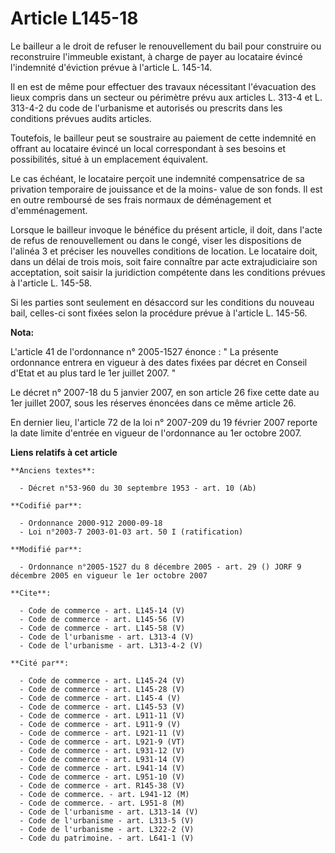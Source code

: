# Article L145-18

Le bailleur a le droit de refuser le renouvellement du bail pour construire ou reconstruire l'immeuble existant, à charge de
payer au locataire évincé l'indemnité d'éviction prévue à l'article L. 145-14. 

Il en est de même pour effectuer des travaux nécessitant l'évacuation des lieux compris dans un secteur ou périmètre prévu
aux articles L. 313-4 et L. 313-4-2 du code de l'urbanisme et autorisés ou prescrits dans les conditions prévues audits
articles. 

Toutefois, le bailleur peut se soustraire au paiement de cette indemnité en offrant au locataire évincé un local
correspondant à ses besoins et possibilités, situé à un emplacement équivalent. 

Le cas échéant, le locataire perçoit une indemnité compensatrice de sa privation temporaire de jouissance et de la moins-
value de son fonds. Il est en outre remboursé de ses frais normaux de déménagement et d'emménagement. 

Lorsque le bailleur invoque le bénéfice du présent article, il doit, dans l'acte de refus de renouvellement ou dans le congé,
viser les dispositions de l'alinéa 3 et préciser les nouvelles conditions de location. Le locataire doit, dans un délai de
trois mois, soit faire connaître par acte extrajudiciaire son acceptation, soit saisir la juridiction compétente dans les
conditions prévues à l'article L. 145-58. 

Si les parties sont seulement en désaccord sur les conditions du nouveau bail, celles-ci sont fixées selon la procédure
prévue à l'article L. 145-56.

**Nota:**

L'article 41 de l'ordonnance n° 2005-1527 énonce : " La présente ordonnance entrera en vigueur à des dates fixées par décret
en Conseil d'Etat et au plus tard le 1er juillet 2007. " 

Le décret n° 2007-18 du 5 janvier 2007, en son article 26 fixe cette date au 1er juillet 2007, sous les réserves énoncées
dans ce même article 26. 

En dernier lieu, l'article 72 de la loi n° 2007-209 du 19 février 2007 reporte la date limite d'entrée en vigueur de
l'ordonnance au 1er octobre 2007.

**Liens relatifs à cet article**

	**Anciens textes**:

	  - Décret n°53-960 du 30 septembre 1953 - art. 10 (Ab)

	**Codifié par**:

	  - Ordonnance 2000-912 2000-09-18
	  - Loi n°2003-7 2003-01-03 art. 50 I (ratification)

	**Modifié par**:

	  - Ordonnance n°2005-1527 du 8 décembre 2005 - art. 29 () JORF 9 décembre 2005 en vigueur le 1er octobre 2007

	**Cite**:

	  - Code de commerce - art. L145-14 (V)
	  - Code de commerce - art. L145-56 (V)
	  - Code de commerce - art. L145-58 (V)
	  - Code de l'urbanisme - art. L313-4 (V)
	  - Code de l'urbanisme - art. L313-4-2 (V)

	**Cité par**:

	  - Code de commerce - art. L145-24 (V)
	  - Code de commerce - art. L145-28 (V)
	  - Code de commerce - art. L145-4 (V)
	  - Code de commerce - art. L145-53 (V)
	  - Code de commerce - art. L911-11 (V)
	  - Code de commerce - art. L911-9 (V)
	  - Code de commerce - art. L921-11 (V)
	  - Code de commerce - art. L921-9 (VT)
	  - Code de commerce - art. L931-12 (V)
	  - Code de commerce - art. L931-14 (V)
	  - Code de commerce - art. L941-14 (V)
	  - Code de commerce - art. L951-10 (V)
	  - Code de commerce - art. R145-38 (V)
	  - Code de commerce. - art. L941-12 (M)
	  - Code de commerce. - art. L951-8 (M)
	  - Code de l'urbanisme - art. L313-14 (V)
	  - Code de l'urbanisme - art. L313-5 (V)
	  - Code de l'urbanisme - art. L322-2 (V)
	  - Code du patrimoine. - art. L641-1 (V)
